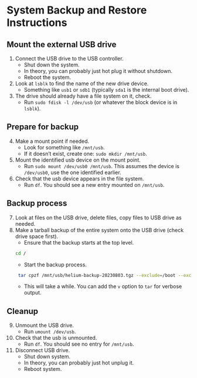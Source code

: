 
# System Backup and Restore Instructions

## Mount the external USB drive
1. Connect the USB drive to the USB controller.
    - Shut down the system. 
    - In theory, you can probably just hot plug it without shutdown.
    - Reboot the system.
2. Look at `lsblk` to find the name of the new drive device. 
    - Something like `usb1` or `sdb1` (typically `sda1` is the internal boot drive).
3. The drive should already have a file system on it, check.
    - Run `sudo fdisk -l /dev/usb` (or whatever the block device is in `lsblk`).

## Prepare for backup
4. Make a mount point if needed.
   - Look for something like `/mnt/usb`.
   - If it doesn’t exist, create one: `sudo mkdir /mnt/usb`.
5. Mount the identified usb device on the mount point.
   - Run `sudo mount /dev/usb0 /mnt/usb`. This assumes the device is `/dev/usb0`, use the one identified earlier.
6. Check that the usb device appears in the file system.
   - Run `df`. You should see a new entry mounted on `/mnt/usb`.

## Backup process
7. Look at files on the USB drive, delete files, copy files to USB drive as needed.
8. Make a tarball backup of the entire system onto the USB drive (check drive space first).
   - Ensure that the backup starts at the top level.
    ```bash
    cd /
    ```
    - Start the backup process.
    ```bash
     tar cpzf /mnt/usb/helium-backup-20230803.tgz --exclude=/boot --exclude=/dev --exclude=/proc --exclude=/run --exclude=/var/cache/apt --exclude=/mnt
    ```
    - This will take a while. You can add the `v` option to `tar` for verbose output.

## Cleanup
9. Unmount the USB drive.
    - Run `umount /dev/usb`.
10. Check that the usb is unmounted.
    - Run `df`. You should see no entry for `/mnt/usb`.
11. Disconnect USB drive.
    - Shut down system.
    - In theory, you can probably just hot unplug it.
    - Reboot system.

